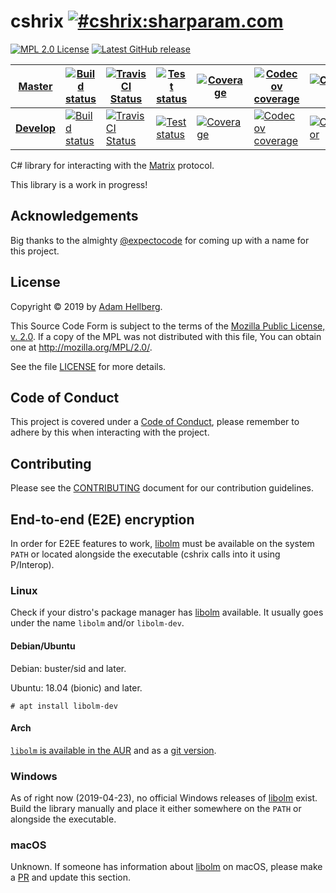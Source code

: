 # cshrix [![#cshrix:sharparam.com][matrix-badge]][matrix-cshrix]

[![MPL 2.0 License][mpl-badge]][mpl]
[![Latest GitHub release][ghreleasebadge]][ghrelease]

| [Master][master] | [![Build status][appveyor-master-badge]][appveyor-master-status] | [![TravisCI Status][travis-master-badge]][travis-master-status] | [![Test status][test-master-badge]][test-master-status] | [![Coverage][coveralls-master-badge]][coveralls-master] | [![Codecov coverage][codecov-master-badge]][codecov-master] | [![CodeFactor][codefactor-master-badge]][codefactor-master] |
|-|-|-|-|-|-|-|
| [**Develop**][develop] | [![Build status][appveyor-develop-badge]][appveyor-develop-status] | [![TravisCI Status][travis-develop-badge]][travis-develop-status] | [![Test status][test-develop-badge]][test-develop-status] | [![Coverage][coveralls-develop-badge]][coveralls-develop] | [![Codecov coverage][codecov-develop-badge]][codecov-develop] | [![CodeFactor][codefactor-develop-badge]][codefactor-develop] |

C# library for interacting with the [Matrix][] protocol.

This library is a work in progress!

## Acknowledgements

Big thanks to the almighty [@expectocode][expectocode] for
coming up with a name for this project.

## License

Copyright © 2019 by [Adam Hellberg][sharparam].

This Source Code Form is subject to the terms of the [Mozilla Public
License, v. 2.0][mpl]. If a copy of the MPL was not distributed with this
file, You can obtain one at http://mozilla.org/MPL/2.0/.

See the file [LICENSE][] for more details.

## Code of Conduct

This project is covered under a [Code of Conduct][coc], please remember to
adhere by this when interacting with the project.

## Contributing

Please see the [CONTRIBUTING][] document for our contribution guidelines.

## End-to-end (E2E) encryption

In order for E2EE features to work, [libolm][] must be available on the system
`PATH` or located alongside the executable
(cshrix calls into it using P/Interop).

### Linux

Check if your distro's package manager has [libolm][] available.
It usually goes under the name `libolm` and/or `libolm-dev`.

#### Debian/Ubuntu

Debian: buster/sid and later.

Ubuntu: 18.04 (bionic) and later.

```
# apt install libolm-dev
```

#### Arch

[`libolm` is available in the AUR][libolm-aur] and as a
[git version][libolm-git-aur].


### Windows

As of right now (2019-04-23), no official Windows releases of [libolm][] exist.
Build the library manually and place it either somewhere on the `PATH` or
alongside the executable.

### macOS

Unknown. If someone has information about [libolm][] on macOS, please make
a [PR][] and update this section.

[cshrix]: https://github.com/Sharparam/cshrix
[matrix]: https://matrix.org

[mpl]: https://mozilla.org/MPL/2.0/
[mpl-osi]: https://opensource.org/licenses/MPL-2.0
[mpl-badge]: https://img.shields.io/badge/license-MPL%202.0-blue.svg

[license]: LICENSE
[coc]: CODE_OF_CONDUCT.md
[contributing]: CONTRIBUTING.md

[sharparam]: https://github.com/Sharparam
[expectocode]: https://github.com/expectocode

[master]: https://github.com/Sharparam/cshrix/tree/master
[develop]: https://github.com/Sharparam/cshrix/tree/develop
[pr]: https://github.com/Sharparam/cshrix/pulls

[libolm]: https://gitlab.matrix.org/matrix-org/olm
[libolm-aur]: https://aur.archlinux.org/packages/libolm/
[libolm-git-aur]: https://aur.archlinux.org/packages/libolm-git/

[matrix-sharparam]: https://matrix.to/#/@sharparam:sharparam.com
[matrix-cshrix]: https://matrix.to/#/!FWdevnnPQnzpNpaUJf:sharparam.com?via=sharparam.com
[matrix-badge]: https://img.shields.io/matrix/cshrix:sharparam.com.svg?label=%23cshrix%3Asharparam.com&logo=matrix&server_fqdn=sharparam.com

[ghrelease]: https://github.com/Sharparam/cshrix/releases
[ghreleasebadge]: https://img.shields.io/github/release/Sharparam/cshrix.svg?logo=github

[appveyor-develop-status]: https://ci.appveyor.com/project/Sharparam/cshrix/branch/develop
[appveyor-develop-badge]: https://ci.appveyor.com/api/projects/status/s7o8vwq4udo1iudk/branch/develop?svg=true
[travis-develop-status]: https://travis-ci.com/Sharparam/cshrix
[travis-develop-badge]: https://travis-ci.com/Sharparam/cshrix.svg?branch=develop
[test-develop-status]: https://ci.appveyor.com/project/Sharparam/cshrix/branch/develop/tests
[test-develop-badge]: https://img.shields.io/appveyor/tests/Sharparam/cshrix/develop.svg
[coveralls-develop]: https://coveralls.io/github/Sharparam/cshrix?branch=develop
[coveralls-develop-badge]: https://coveralls.io/repos/github/Sharparam/cshrix/badge.svg?branch=develop
[codecov-develop]: https://codecov.io/gh/Sharparam/cshrix/branch/develop
[codecov-develop-badge]: https://codecov.io/gh/Sharparam/cshrix/branch/develop/graph/badge.svg
[codefactor-develop]: https://www.codefactor.io/repository/github/sharparam/cshrix/overview/develop
[codefactor-develop-badge]: https://www.codefactor.io/repository/github/sharparam/cshrix/badge/develop

[appveyor-master-status]: https://ci.appveyor.com/project/Sharparam/cshrix/branch/master
[appveyor-master-badge]: https://ci.appveyor.com/api/projects/status/s7o8vwq4udo1iudk/branch/master?svg=true
[travis-master-status]: https://travis-ci.com/Sharparam/cshrix
[travis-master-badge]: https://travis-ci.com/Sharparam/cshrix.svg?branch=master
[test-master-status]: https://ci.appveyor.com/project/Sharparam/cshrix/branch/master/tests
[test-master-badge]: https://img.shields.io/appveyor/tests/Sharparam/cshrix/master.svg
[coveralls-master]: https://coveralls.io/github/Sharparam/cshrix
[coveralls-master-badge]: https://coveralls.io/repos/github/Sharparam/cshrix/badge.svg
[codecov-master]: https://codecov.io/gh/Sharparam/cshrix
[codecov-master-badge]: https://codecov.io/gh/Sharparam/cshrix/branch/master/graph/badge.svg
[codefactor-master]: https://www.codefactor.io/repository/github/sharparam/cshrix/overview/master
[codefactor-master-badge]: https://www.codefactor.io/repository/github/sharparam/cshrix/badge/master
